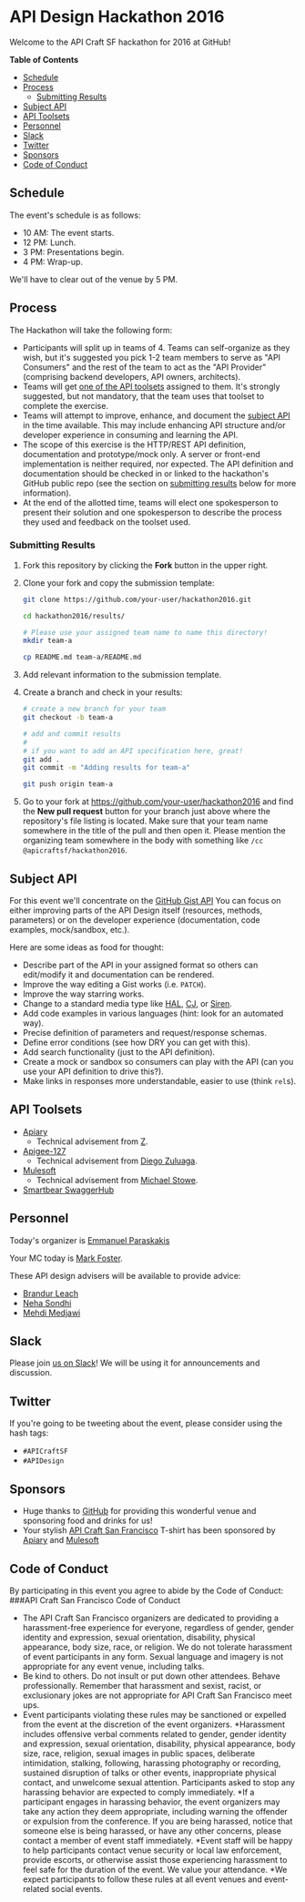 # API Design Hackathon 2016

Welcome to the API Craft SF hackathon for 2016 at GitHub!

**Table of Contents**

* [Schedule](#schedule)
* [Process](#process)
    * [Submitting Results](#submitting-results)
* [Subject API](#subject-api)
* [API Toolsets](#api-toolsets)
* [Personnel](#personnel)
* [Slack](#slack)
* [Twitter](#twitter)
* [Sponsors](#sponsors)
* [Code of Conduct](#code-of-conduct)

## Schedule

The event's schedule is as follows:

* 10 AM: The event starts.
* 12 PM: Lunch.
* 3 PM: Presentations begin.
* 4 PM: Wrap-up.

We'll have to clear out of the venue by 5 PM.

## Process

The Hackathon will take the following form:

* Participants will split up in teams of 4. Teams can self-organize as they
  wish, but it's suggested you pick 1-2 team members to serve as "API
  Consumers" and the rest of the team to act as the "API Provider" (comprising
  backend developers, API owners, architects).
* Teams will get [one of the API toolsets](#api-toolsets) assigned to them.
  It's strongly suggested, but not mandatory, that the team uses that toolset to
  complete the exercise.
* Teams will attempt to improve, enhance, and document the [subject
  API](#subject-api) in the time available. This may include enhancing API
  structure and/or developer experience in consuming and learning the API.
* The scope of this exercise is the HTTP/REST API definition, documentation and
  prototype/mock only. A server or front-end implementation is neither
  required, nor expected. The API definition and documentation should be
  checked in or linked to the hackathon's GitHub public repo (see the section
  on [submitting results](#submitting-results) below for more information).
* At the end of the allotted time, teams will elect one spokesperson to present
  their solution and one spokesperson to describe the process they used and
  feedback on the toolset used.

### Submitting Results

1. Fork this repository by clicking the **Fork** button in the upper right.
2. Clone your fork and copy the submission template:

    ``` sh
    git clone https://github.com/your-user/hackathon2016.git

    cd hackathon2016/results/

    # Please use your assigned team name to name this directory!
    mkdir team-a

    cp README.md team-a/README.md
    ```

3. Add relevant information to the submission template.
4. Create a branch and check in your results:

    ``` sh
    # create a new branch for your team
    git checkout -b team-a

    # add and commit results
    #
    # if you want to add an API specification here, great!
    git add .
    git commit -m "Adding results for team-a"

    git push origin team-a
    ```

5. Go to your fork at https://github.com/your-user/hackathon2016 and find the
   **New pull request** button for your branch just above where the
   repository's file listing is located. Make sure that your team name
   somewhere in the title of the pull and then open it. Please mention the
   organizing team somewhere in the body with something like `/cc
   @apicraftsf/hackathon2016`.

## Subject API

For this event we'll concentrate on the [GitHub Gist API](https://developer.github.com/v3/gists/)
You can focus on either improving parts of the API Design itself (resources, methods, parameters) or on the developer experience (documentation, code examples, mock/sandbox, etc.).

Here are some ideas as food for thought:

* Describe part of the API in your assigned format so others can edit/modify it
  and documentation can be rendered.
* Improve the way editing a Gist works (i.e. `PATCH`).
* Improve the way starring works.
* Change to a standard media type like [HAL][hal], [CJ][cj], or [Siren][siren].
* Add code examples in various languages (hint: look for an automated way).
* Precise definition of parameters and request/response schemas.
* Define error conditions (see how DRY you can get with this).
* Add search functionality (just to the API definition).
* Create a mock or sandbox so consumers can play with the API (can you use your
  API definition to drive this?).
* Make links in responses more understandable, easier to use (think `rel`s).

## API Toolsets

* [Apiary](https://apiary.io/)
    * Technical advisement from [Z](https://github.com/zdne).
* [Apigee-127](https://github.com/swagger-api/swagger-node)
    * Technical advisement from [Diego Zuluaga](https://github.com/dzuluaga).
* [Mulesoft](http://anypoint.mulesoft.com/)
    * Technical advisement from [Michael Stowe](https://github.com/mikestowe).
* [Smartbear SwaggerHub](https://swaggerhub.com/)

## Personnel

Today's organizer is [Emmanuel Paraskakis](https://github.com/paraskakis)

Your MC today is [Mark Foster](https://github.com/fosrias).

These API design advisers will be available to provide advice:

* [Brandur Leach](https://github.com/brandur)
* [Neha Sondhi](https://github.com/neha3091)
* [Mehdi Medjawi](https://github.com/Medjaw)

## Slack

Please join [us on Slack](http://apicraftsf.slack.com/)! We will be using it
for announcements and discussion.

## Twitter

If you're going to be tweeting about the event, please consider using the hash
tags:

* `#APICraftSF`
* `#APIDesign`

## Sponsors

* Huge thanks to [GitHub](https://github.com/) for providing this wonderful
  venue and sponsoring food and drinks for us!
* Your stylish [API Craft San Francisco][meetup] T-shirt has been sponsored by
  [Apiary](https://apiary.io/) and [Mulesoft](https://www.mulesoft.com/)

## Code of Conduct
By participating in this event you agree to abide by the Code of Conduct:
###API Craft San Francisco Code of Conduct
* The API Craft San Francisco organizers are dedicated to providing a harassment-free experience for everyone, regardless of gender, gender identity and expression, sexual orientation, disability, physical appearance, body size, race, or religion. We do not tolerate harassment of event participants in any form. Sexual language and imagery is not appropriate for any event venue, including talks.
* Be kind to others. Do not insult or put down other attendees. Behave professionally. Remember that harassment and sexist, racist, or exclusionary jokes are not appropriate for API Craft San Francisco meet ups.
* Event participants violating these rules may be sanctioned or expelled from the event at the discretion of the event organizers.
*Harassment includes offensive verbal comments related to gender, gender identity and expression, sexual orientation, disability, physical appearance, body size, race, religion, sexual images in public spaces, deliberate intimidation, stalking, following, harassing photography or recording, sustained disruption of talks or other events, inappropriate physical contact, and unwelcome sexual attention. Participants asked to stop any harassing behavior are expected to comply immediately.
*If a participant engages in harassing behavior, the event organizers may take any action they deem appropriate, including warning the offender or expulsion from the conference. If you are being harassed, notice that someone else is being harassed, or have any other concerns, please contact a member of event staff immediately.
*Event staff will be happy to help participants contact venue security or local law enforcement, provide escorts, or otherwise assist those experiencing harassment to feel safe for the duration of the event. We value your attendance.
*We expect participants to follow these rules at all event venues and event-related social events.

[cj]: http://amundsen.com/media-types/collection/
[hal]: http://stateless.co/hal_specification.html
[meetup]: http://www.meetup.com/API-Craft-San-Francisco/
[siren]: https://github.com/kevinswiber/siren
